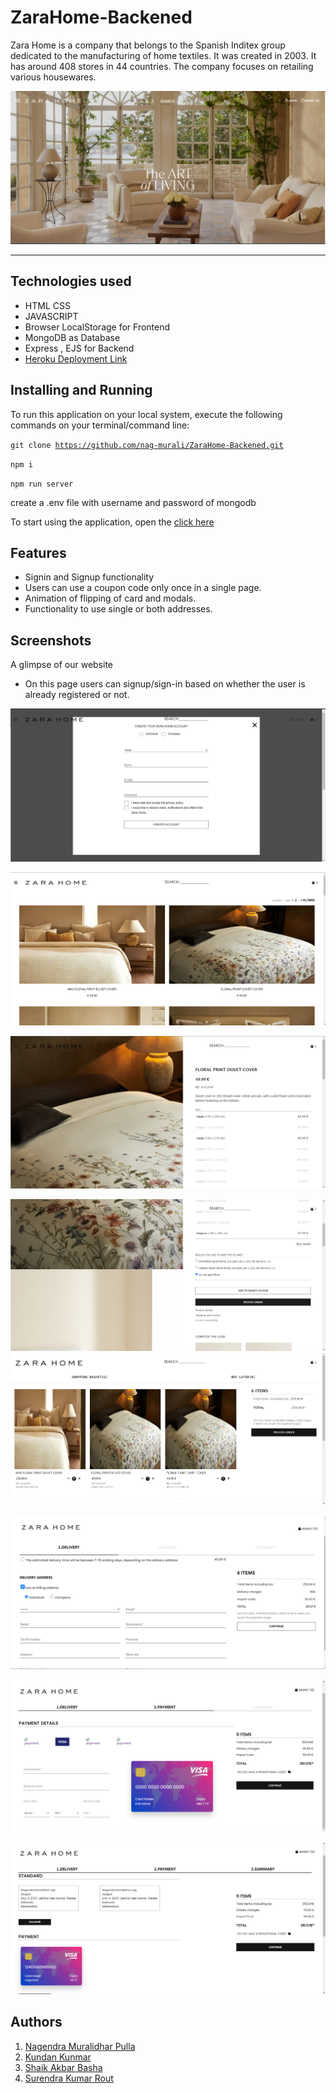 # ZaraHome-Backened


Zara Home is a company that belongs to the Spanish Inditex group dedicated to the manufacturing of home textiles. It was created in 2003. It has around 408 stores in 44 countries. The company focuses on retailing various housewares.

<!-- ![nord.png](https://cdn.shopify.com/s/files/1/0054/6665/2718/files/bvo-updated-logo-2.png?v=1624107079) -->

![Build Status](https://github.com/nag-murali/readme_images/blob/main/back%20zara%20images/dum%20home.png)


---


## Technologies used
<!-- <hr> -->
- HTML  CSS
- JAVASCRIPT
- Browser LocalStorage for Frontend
- MongoDB as Database
- Express , EJS for Backend
- [Heroku Deployment Link](https://zarahome.herokuapp.com/)


## Installing and Running
<!-- <hr> -->
To run this application on your local system, execute the following commands on your terminal/command line:
  
  <code>git clone https://github.com/nag-murali/ZaraHome-Backened.git</code>
  
  <code>npm i</code> 
  
  <code>npm run server</code> 
  
  create a .env file with username and password of mongodb
  

To start using the application, open the <a href="https://zarahome.herokuapp.com/" target="_blank">[click here](https://zarahome.herokuapp.com/)</a> 

## Features 
<!-- --- -->
- Signin and Signup functionality
- Users can use a coupon code only once in a single page.
- Animation of flipping of card and modals.
- Functionality to use single or both addresses.

<!-- ## Steps to navigate the website:
<!-- <hr> -->
<!-- - On the Landing Page header, user can click on the 'Admin' Icon to either Sign In or Create an Account
- Once the user has logged in, they are taken back to the Landing Page.
- On the top nav-bar, the user can navigate to the following categories: `All products`, to open the products page
- On the Products Page 
  - On clicking on each product 'Quick View' button. Clicking on it, the user will be shown the details of the product along with the option to add the product to their Cart.
- On hovering on products user get button called 'BUY NOW' bye clicking on it products get add into cart, and user will get popup to go for cart page or checkout page.
- On the Cart page
  - The user can remove a product from the cart.
  - Able to Change the quantity of the product
- On Checkout page, the user is asked to
  - Fill their address and contact details
  - Select a Shipping Method
  - Enter their Credit/Debit card details
  - Place the Order
- On placing the Order, user will redirected to payment page
- Once the payment is done user is will redirected to Home Page. --> 
  

## Screenshots
<!-- --- -->
A glimpse of our website

- On this page users can signup/sign-in based on whether the user is already registered or not.

![Screenshot (115).png](https://github.com/nag-murali/readme_images/blob/main/back%20zara%20images/loginpage.png)


![App Shot](https://github.com/nag-murali/readme_images/blob/main/back%20zara%20images/product%20page.png)

![App Shot](https://github.com/nag-murali/readme_images/blob/main/back%20zara%20images/item%20page.png)

![App Shot](https://github.com/nag-murali/readme_images/blob/main/back%20zara%20images/item%20page%20process%20order.png)
![App Shot](https://github.com/nag-murali/readme_images/blob/main/back%20zara%20images/cart%20page.png)

![App Shot](https://github.com/nag-murali/readme_images/blob/main/back%20zara%20images/checkout%20page.png)

![App Shot](https://github.com/nag-murali/readme_images/blob/main/back%20zara%20images/payment%20page.png)

![App Shot](https://github.com/nag-murali/readme_images/blob/main/back%20zara%20images/summary%20pages.png)
<!-- - The landing page where users cans see various categories and subcategories along with offers and discounts.


![Screenshot (110).png](	https://cdn.hashnode.com/res/hashnode/image/upload/v1639927185177/diTNoIr4q.png?auto=compress)
---


![Screenshot (113).png](https://cdn.hashnode.com/res/hashnode/image/upload/v1639927362366/9XZqQtnu_.png?auto=compress)

- The products list page is where the list of products of a particular category are shown, the user has options to sort products and filter products as per his needs.
![Screenshot (121).png](https://cdn.hashnode.com/res/hashnode/image/upload/v1639929001512/ASDuGgFPR.png?auto=compress)
![Screenshot (113).png](https://cdn.hashnode.com/res/hashnode/image/upload/v1639927503511/CQeMJ80WI.png?auto=compress)
	
---
- A complete detailed product page displays all the details regarding the product, here we have given the user an option to add to the cart option if he/she like to buy the product.


![Screenshot (121).png](https://cdn.hashnode.com/res/hashnode/image/upload/v1642939092811/M3Pjd5mt-.png?auto=compress)

---
- Cart page has all the items that are added to the cart/bag by the user.

![Screenshot (123).png](https://cdn.hashnode.com/res/hashnode/image/upload/v1639929128790/wHpCOmGOu.png?auto=compress)
---
- On the checkout page, the user enters his shipping address and credit card details in order to place the order.

![Screenshot (122).png](https://cdn.hashnode.com/res/hashnode/image/upload/v1639929451111/naWajOWXD.png?auto=compress)
![Screenshot (122).png](https://cdn.hashnode.com/res/hashnode/image/upload/v1639929567030/JsHdxOAAeM.png?auto=compress)
--- -->


## Authors

  1. [Nagendra Muralidhar Pulla](https://github.com/nag-murali) 
  2. [Kundan Kunmar ](https://github.com/vaibhav123-dev) 
  3. [Shaik Akbar Basha](https://github.com/mujhusain) 
  4. [Surendra Kumar Rout](https://github.com/SurendraKumarRout)
 
  
